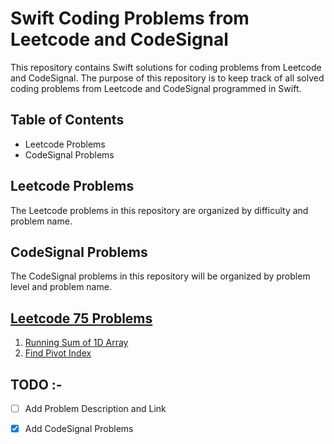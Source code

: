 # Swift Coding Problems from Leetcode and CodeSignal

This repository contains Swift solutions for coding problems from Leetcode and CodeSignal. The purpose of this repository is to keep track of all solved coding problems from Leetcode and CodeSignal programmed in Swift. 

## Table of Contents

- Leetcode Problems
- CodeSignal Problems

## Leetcode Problems

The Leetcode problems in this repository are organized by difficulty and problem name.

## CodeSignal Problems

The CodeSignal problems in this repository will be organized by problem level and problem name.

## [Leetcode 75 Problems](https://leetcode.com/study-plan/leetcode-75/)

 1. [Running Sum of 1D Array](https://leetcode.com/problems/running-sum-of-1d-array/?envType=study-plan&id=level-1)
 2. [Find Pivot Index](https://leetcode.com/problems/find-pivot-index/?envType=study-plan&id=level-1)



## TODO :-

- [ ] Add Problem Description and Link

- [x] Add CodeSignal Problems
